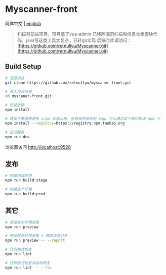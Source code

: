 # Myscanner-front

简体中文 | [english](./README.md)

> 扫描器前端项目，项目基于vue-admin
>已移除漏洞扫描和信息收集模块代码，java写这类工具太复杂，已转go实现
> 后端仓库请访问：[https://github.com/retnullyu/Myscanner.git](https://github.com/retnullyu/Myscanner.git)

## Build Setup

```bash
# 克隆项目
git clone https://github.com/retnullyu/myscaner-front.git

# 进入项目目录
cd myscaner-front.git

# 安装依赖
npm install

# 建议不要直接使用 cnpm 安装以来，会有各种诡异的 bug。可以通过如下操作解决 npm 下载速度慢的问题
npm install --registry=https://registry.npm.taobao.org

# 启动服务
npm run dev
```

浏览器访问 [http://localhost:9528](http://localhost:9528)

## 发布

```bash
# 构建测试环境
npm run build:stage

# 构建生产环境
npm run build:prod
```

## 其它

```bash
# 预览发布环境效果
npm run preview

# 预览发布环境效果 + 静态资源分析
npm run preview -- --report

# 代码格式检查
npm run lint

# 代码格式检查并自动修复
npm run lint -- --fix
```

